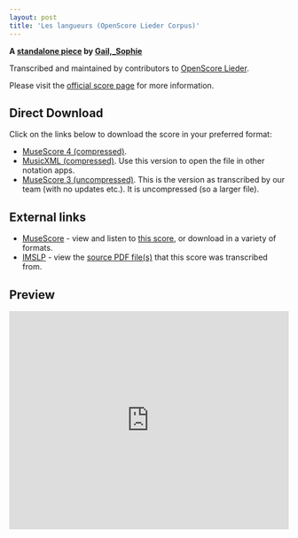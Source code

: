 ```yaml
---
layout: post
title: 'Les langueurs (OpenScore Lieder Corpus)'
---
```


__A [standalone piece](https://fourscoreandmore.org/openscore/lieder/Gail,_Sophie/_/) by [Gail,_Sophie](https://fourscoreandmore.org/openscore/lieder/Gail,_Sophie)__

Transcribed and maintained by contributors to [OpenScore Lieder].

Please visit the [official score page] for more information.

[official score page]: https://musescore.com/openscore-lieder-corpus/scores/6604179
[OpenScore Lieder]: https://musescore.com/openscore-lieder-corpus

## Direct Download

Click on the links below to download the score in your preferred format:
- [MuseScore 4 (compressed)](https://fourscoreandmore.org/openscore/lieder/Gail,_Sophie/_/Les_langueurs.mscz).
- [MusicXML (compressed)](https://fourscoreandmore.org/openscore/lieder/Gail,_Sophie/_/Les_langueurs.mxl). Use this version to open the file in other notation apps.
- [MuseScore 3 (uncompressed)](https://raw.githubusercontent.com/OpenScore/Lieder/refs/heads/main/scores/Gail,_Sophie/_/Les_langueurs/lc6604179.mscx). This is the version as transcribed by our team (with no updates etc.). It is uncompressed (so a larger file).

## External links

- [MuseScore] - view and listen to [this score][MuseScore], or download in a variety of formats.
- [IMSLP] - view the [source PDF file(s)][IMSLP] that this score was transcribed from.

[MuseScore]: https://musescore.com/score/6604179
[IMSLP]: https://imslp.org/wiki/Special:ReverseLookup/173062

## Preview

<iframe width="100%" height="394" src="https://musescore.com/openscore-lieder-corpus/scores/6604179/embed" frameborder="0" allowfullscreen allow="autoplay; fullscreen"></iframe>
